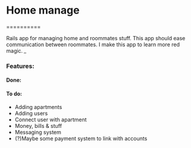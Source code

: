 # Home manage
==========

Rails app for managing home and roommates stuff. This app should ease communication between roommates. 
I make this app to learn more red magic. *_*

### Features:

#### Done:

#### To do:
- Adding apartments
- Adding users
- Connect user with apartment
- Money, bills & stuff
- Messaging system
- (?)Maybe some payment system to link with accounts

